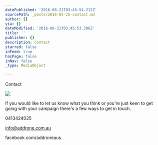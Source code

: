 ```yaml
---
datePublished: '2016-08-21T03:45:54.212Z'
sourcePath: _posts/2016-05-25-contact.md
author: []
via: {}
dateModified: '2016-08-21T03:45:53.306Z'
title: ''
publisher: {}
description: Contact
starred: false
inFeed: true
hasPage: false
inNav: false
_type: MediaObject

---
```

Contact

<article style=""><img src="https://s3-us-west-2.amazonaws.com/the-grid-img/p/a35d8c0c1d7dd40f0af04db1fd5b68f790cda94f.jpg" /><p>If you would like to let us know what you think or you're just keen to get going with your campaign there's a few ways to get in touch. </p></article>

0413424025

info@addrone.com.au

facebook.com/addroneaus